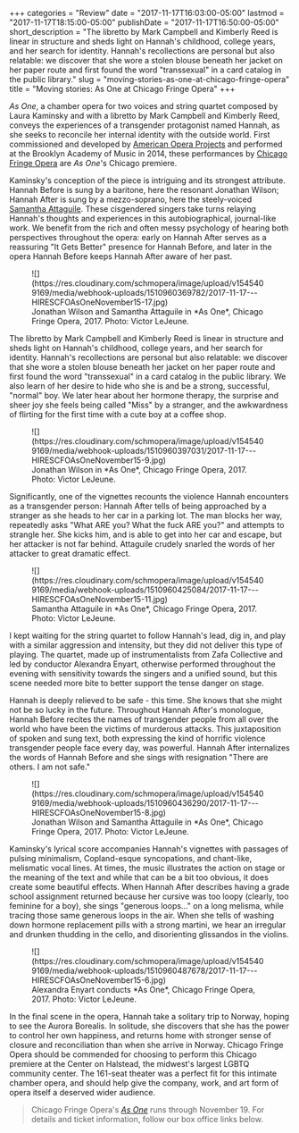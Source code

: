 +++
categories = "Review"
date = "2017-11-17T16:03:00-05:00"
lastmod = "2017-11-17T18:15:00-05:00"
publishDate = "2017-11-17T16:50:00-05:00"
short_description = "The libretto by Mark Campbell and Kimberly Reed is linear in structure and sheds light on Hannah's childhood, college years, and her search for identity. Hannah's recollections are personal but also relatable: we discover that she wore a stolen blouse beneath her jacket on her paper route and first found the word \"transsexual\" in a card catalog in the public library."
slug = "moving-stories-as-one-at-chicago-fringe-opera"
title = "Moving stories: As One at Chicago Fringe Opera"
+++

*As One*, a chamber opera for two voices and string quartet composed by Laura Kaminsky and with a libretto by Mark Campbell and Kimberly Reed, conveys the experiences of a transgender protagonist named Hannah, as she seeks to reconcile her internal identity with the outside world. First commissioned and developed by [American Opera Projects](/american-opera-projects-youre-seeing-the-opera-in-microcosm/) and performed at the Brooklyn Academy of Music in 2014, these performances by [Chicago Fringe Opera](/scene/companies/chicago-fringe-opera/) are *As One*'s Chicago premiere.

Kaminsky's conception of the piece is intriguing and its strongest attribute. Hannah Before is sung by a baritone, here the resonant Jonathan Wilson; Hannah After is sung by a mezzo-soprano, here the steely-voiced [Samantha Attaguile](/scene/people/samantha-attaguile/). These cisgendered singers take turns relaying Hannah's thoughts and experiences in this autobiographical, journal-like work. We benefit from the rich and often messy psychology of hearing both perspectives throughout the opera: early on Hannah After serves as a reassuring "It Gets Better" presence for Hannah Before, and later in the opera Hannah Before keeps Hannah After aware of her past.

<figure data-type="image">
![](https://res.cloudinary.com/schmopera/image/upload/v1545409169/media/webhook-uploads/1510960369782/2017-11-17---HIRESCFOAsOneNovember15-17.jpg)<figcaption>Jonathan Wilson and Samantha Attaguile in *As One*, Chicago Fringe Opera, 2017. Photo: Victor LeJeune.</figcaption>
</figure>

The libretto by Mark Campbell and Kimberly Reed is linear in structure and sheds light on Hannah's childhood, college years, and her search for identity. Hannah's recollections are personal but also relatable: we discover that she wore a stolen blouse beneath her jacket on her paper route and first found the word "transsexual" in a card catalog in the public library. We also learn of her desire to hide who she is and be a strong, successful, "normal" boy. We later hear about her hormone therapy, the surprise and sheer joy she feels being called "Miss" by a stranger, and the awkwardness of flirting for the first time with a cute boy at a coffee shop. 

<figure data-type="image">
![](https://res.cloudinary.com/schmopera/image/upload/v1545409169/media/webhook-uploads/1510960397031/2017-11-17---HIRESCFOAsOneNovember15-9.jpg)<figcaption>Jonathan Wilson in *As One*, Chicago Fringe Opera, 2017. Photo: Victor LeJeune.</figcaption>
</figure>

Significantly, one of the vignettes recounts the violence Hannah encounters as a transgender person: Hannah After tells of being approached by a stranger as she heads to her car in a parking lot. The man blocks her way, repeatedly asks "What ARE you? What the fuck ARE you?" and attempts to strangle her. She kicks him, and is able to get into her car and escape, but her attacker is not far behind. Attaguile crudely snarled the words of her attacker to great dramatic effect.

<figure data-type="image">
![](https://res.cloudinary.com/schmopera/image/upload/v1545409169/media/webhook-uploads/1510960425084/2017-11-17---HIRESCFOAsOneNovember15-11.jpg)<figcaption>Samantha Attaguile in *As One*, Chicago Fringe Opera, 2017. Photo: Victor LeJeune.</figcaption>
</figure>

I kept waiting for the string quartet to follow Hannah's lead, dig in, and play with a similar aggression and intensity, but they did not deliver this type of playing. The quartet, made up of instrumentalists from Zafa Collective and led by conductor Alexandra Enyart, otherwise performed throughout the evening with sensitivity towards the singers and a unified sound, but this scene needed more bite to better support the tense danger on stage.

Hannah is deeply relieved to be safe - this time. She knows that she might not be so lucky in the future. Throughout Hannah After's monologue, Hannah Before recites the names of transgender people from all over the world who have been the victims of murderous attacks. This juxtaposition of spoken and sung text, both expressing the kind of horrific violence transgender people face every day, was powerful. Hannah After internalizes the words of Hannah Before and she sings with resignation "There are others. I am not safe."

<figure data-type="image">
![](https://res.cloudinary.com/schmopera/image/upload/v1545409169/media/webhook-uploads/1510960436290/2017-11-17---HIRESCFOAsOneNovember15-8.jpg)<figcaption>Jonathan Wilson and Samantha Attaguile in *As One*, Chicago Fringe Opera, 2017. Photo: Victor LeJeune.</figcaption>
</figure>

Kaminsky's lyrical score accompanies Hannah's vignettes with passages of pulsing minimalism, Copland-esque syncopations, and chant-like, melismatic vocal lines. At times, the music illustrates the action on stage or the meaning of the text and while that can be a bit too obvious, it does create some beautiful effects. When Hannah After describes having a grade school assignment returned because her cursive was too loopy (clearly, too feminine for a boy), she sings "generous loops…" on a long melisma, while tracing those same generous loops in the air. When she tells of washing down hormone replacement pills with a strong martini, we hear an irregular and drunken thudding in the cello, and disorienting glissandos in the violins. 

<figure data-type="image">
![](https://res.cloudinary.com/schmopera/image/upload/v1545409169/media/webhook-uploads/1510960487678/2017-11-17---HIRESCFOAsOneNovember15-6.jpg)<figcaption>Alexandra Enyart conducts *As One*, Chicago Fringe Opera, 2017. Photo: Victor LeJeune.</figcaption>
</figure>

In the final scene in the opera, Hannah take a solitary trip to Norway, hoping to see the Aurora Borealis. In solitude, she discovers that she has the power to control her own happiness, and returns home with stronger sense of closure and reconciliation than when she arrive in Norway. Chicago Fringe Opera should be commended for choosing to perform this Chicago premiere at the Center on Halstead, the midwest's largest LGBTQ community center. The 161-seat theater was a perfect fit for this intimate chamber opera, and should help give the company, work, and art form of opera itself a deserved wider audience.

>Chicago Fringe Opera's [*As One*](http://www.chicagofringeopera.com/?program=as-one) runs through November 19. For details and ticket information, follow our box office links below.

